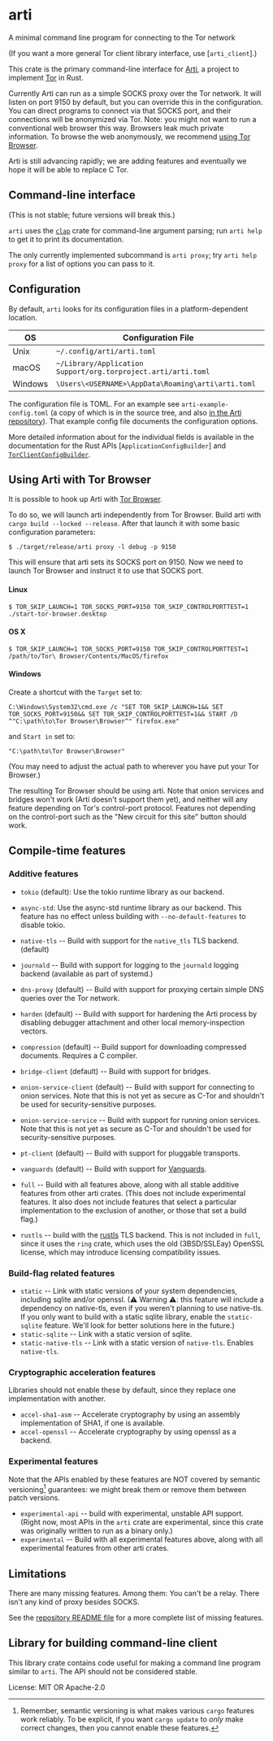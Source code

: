 # arti

A minimal command line program for connecting to the Tor network

(If you want a more general Tor client library interface, use
[`arti_client`].)

This crate is the primary command-line interface for
[Arti](https://gitlab.torproject.org/tpo/core/arti/), a project to implement
[Tor](https://www.torproject.org/) in Rust.

Currently Arti can run as a simple SOCKS proxy over the Tor network.
It will listen on port 9150 by default,
but you can override this in the configuration.
You can direct programs to connect via that SOCKS port,
and their connections will be anonymized via Tor.
Note: you might not want to run a conventional web browser this way.
Browsers leak much private information.
To browse the web anonymously,
we recommend [using Tor Browser](#using-arti-with-tor-browser).

Arti is still advancing rapidly; we are adding features and eventually
we hope it will be able to replace C Tor.

## Command-line interface

(This is not stable; future versions will break this.)

`arti` uses the [`clap`](https://docs.rs/clap/) crate for command-line
argument parsing; run `arti help` to get it to print its documentation.

The only currently implemented subcommand is `arti proxy`; try `arti help
proxy` for a list of options you can pass to it.

## Configuration

By default, `arti` looks for its configuration files in a platform-dependent
location.

| OS      | Configuration File                                 |
|---------|----------------------------------------------------|
| Unix    | `~/.config/arti/arti.toml`                         |
| macOS   | `~/Library/Application Support/org.torproject.arti/arti.toml`     |
| Windows | `\Users\<USERNAME>\AppData\Roaming\arti\arti.toml` |

The configuration file is TOML.
For an example see `arti-example-config.toml`
(a copy of which is in the source tree,
and also
[in the Arti repository](https://gitlab.torproject.org/tpo/core/arti/-/blob/main/crates/arti/src/arti-example-config.toml)).
That example config file documents the configuration options.

More detailed information about for the individual fields is available in the documentation
for the Rust APIs [`ApplicationConfigBuilder`] and
[`TorClientConfigBuilder`](arti_client::config::TorClientConfigBuilder).

## Using Arti with Tor Browser

It is possible to hook up Arti with
[Tor Browser](https://www.torproject.org/download/).

To do so, we will launch arti independently from Tor Browser. Build arti with
`cargo build --locked --release`.  After that launch it with some basic
configuration parameters:

```text
$ ./target/release/arti proxy -l debug -p 9150
```

This will ensure that arti sets its SOCKS port on 9150. Now we need to launch
Tor Browser and instruct it to use that SOCKS port.

#### Linux

```text
$ TOR_SKIP_LAUNCH=1 TOR_SOCKS_PORT=9150 TOR_SKIP_CONTROLPORTTEST=1 ./start-tor-browser.desktop
```

#### OS X

```text
$ TOR_SKIP_LAUNCH=1 TOR_SOCKS_PORT=9150 TOR_SKIP_CONTROLPORTTEST=1 /path/to/Tor\ Browser/Contents/MacOS/firefox
```

#### Windows

Create a shortcut with the `Target` set to:

```text
C:\Windows\System32\cmd.exe /c "SET TOR_SKIP_LAUNCH=1&& SET TOR_SOCKS_PORT=9150&& SET TOR_SKIP_CONTROLPORTTEST=1&& START /D ^"C:\path\to\Tor Browser\Browser^" firefox.exe"
```

and `Start in` set to:

```text
"C:\path\to\Tor Browser\Browser"
```

(You may need to adjust the actual path to wherever you have put your Tor
Browser.)

The resulting Tor Browser should be using arti.  Note that onion services
and bridges won't work (Arti doesn't support them yet), and neither will
any feature depending on Tor's control-port protocol. Features not depending
on the control-port such as the "New circuit for this site" button should
work.

## Compile-time features

### Additive features

* `tokio` (default): Use the tokio runtime library as our backend.
* `async-std`: Use the async-std runtime library as our backend. This
  feature has no effect unless building with `--no-default-features` to
  disable tokio.
* `native-tls` -- Build with support for the `native_tls` TLS backend.
  (default)
* `journald` -- Build with support for logging to the `journald` logging
  backend (available as part of systemd.)
* `dns-proxy` (default) -- Build with support for proxying certain simple
  DNS queries over the Tor network.
* `harden` (default) -- Build with support for hardening the Arti process by
  disabling debugger attachment and other local memory-inspection vectors.
* `compression` (default) -- Build support for downloading compressed
  documents. Requires a C compiler.
* `bridge-client` (default) -- Build with support for bridges.
* `onion-service-client` (default) -- Build with support for connecting to
  onion services. Note that this is not yet as secure as C-Tor and shouldn't
  be used for security-sensitive purposes.
* `onion-service-service` -- Build with support for running onion services.
  Note that this is not yet as secure as C-Tor and shouldn't
  be used for security-sensitive purposes.
* `pt-client` (default) -- Build with support for pluggable transports.
* `vanguards` (default) -- Build with support for [Vanguards](https://spec.torproject.org/vanguards-spec/).

* `full` -- Build with all features above, along with all stable additive
  features from other arti crates.  (This does not include experimental
  features. It also does not include features that select a particular
  implementation to the exclusion of another, or those that set a build
  flag.)

* `rustls` -- build with the [rustls](https://github.com/rustls/rustls)
  TLS backend.  This is not included in `full`, since it uses the
  `ring` crate, which uses the old (3BSD/SSLEay) OpenSSL license, which may
  introduce licensing compatibility issues.

### Build-flag related features

* `static` -- Link with static versions of your system dependencies,
  including sqlite and/or openssl.  (⚠ Warning ⚠: this feature will include
  a dependency on native-tls, even if you weren't planning to use
  native-tls.  If you only want to build with a static sqlite library,
  enable the `static-sqlite` feature.  We'll look for better solutions here
  in the future.)
* `static-sqlite` -- Link with a static version of sqlite.
* `static-native-tls` -- Link with a static version of `native-tls`. Enables
  `native-tls`.

### Cryptographic acceleration features

Libraries should not enable these by default, since they replace one
implementation with another.

* `accel-sha1-asm` -- Accelerate cryptography by using an assembly
  implementation of SHA1, if one is available.
* `accel-openssl` -- Accelerate cryptography by using openssl as a backend.

### Experimental features

 Note that the APIs enabled by these features are NOT covered by semantic
 versioning[^1] guarantees: we might break them or remove them between patch
 versions.

* `experimental-api` -- build with experimental, unstable API support.
   (Right now, most APIs in the `arti` crate are experimental, since this
   crate was originally written to run as a binary only.)
* `experimental` -- Build with all experimental features above, along with
  all experimental features from other arti crates.

[^1]: Remember, semantic versioning is what makes various `cargo` features
work reliably. To be explicit, if you want `cargo update` to _only_ make
correct changes, then you cannot enable these features.

## Limitations

There are many missing features.  Among them: You can't be a relay. There isn't
any kind of proxy besides SOCKS.

See the [repository README
file](https://gitlab.torproject.org/tpo/core/arti/-/blob/main/README.md) for
a more complete list of missing features.

## Library for building command-line client

This library crate contains code useful for making a command line program
similar to `arti`. The API should not be considered stable.

License: MIT OR Apache-2.0
